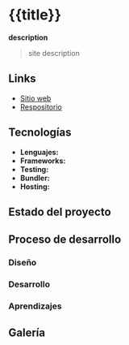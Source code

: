 # {{title}}

**description**

> site description

## Links

- [Sitio web](https://)
- [Respositorio](https://github.com/strocs/)

## Tecnologías

- **Lenguajes:**
- **Frameworks:**
- **Testing:**
- **Bundler:**
- **Hosting:**

## Estado del proyecto

## Proceso de desarrollo

### Diseño

### Desarrollo

### Aprendizajes

## Galería
